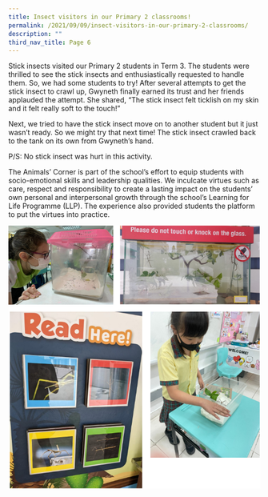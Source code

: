 ```yaml
---
title: Insect visitors in our Primary 2 classrooms!
permalink: /2021/09/09/insect-visitors-in-our-primary-2-classrooms/
description: ""
third_nav_title: Page 6
---
```


<p>Stick insects visited our Primary 2 students in Term 3. The students were thrilled to see the stick insects and enthusiastically requested to handle them. So, we had some students to try! After several attempts to get the stick insect to crawl up, Gwyneth finally earned its trust and her friends applauded the attempt. She shared, &ldquo;The stick insect felt ticklish on my skin and it felt really soft to the touch!&rdquo;</p>
<p>Next, we tried to have the stick insect move on to another student but it just wasn&rsquo;t ready. So we might try that next time! The stick insect crawled back to the tank on its own from Gwyneth&rsquo;s hand.</p>
<p>P/S: No stick insect was hurt in this activity.</p>
<p>The Animals&rsquo; Corner is part of the school&rsquo;s effort to equip students with socio-emotional skills and leadership qualities. We inculcate virtues such as care, respect and responsibility to create a lasting impact on the students&rsquo; own personal and interpersonal growth through the school&rsquo;s Learning for Life Programme (LLP). The experience also provided students the platform to put the virtues into practice.</p>
<img src="/images/insect1.png">